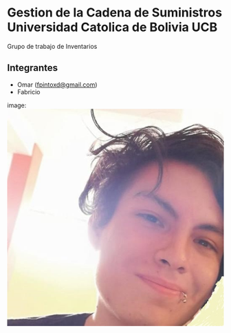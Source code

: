 # Gestion de la Cadena de Suministros Universidad Catolica de Bolivia UCB

Grupo de trabajo de Inventarios

## Integrantes
- Omar (fpintoxd@gmail.com)
- Fabricio 

image: ![El mejor Programador de R](foto.jpg)  
